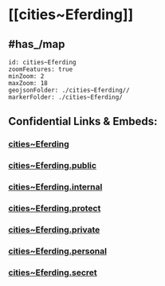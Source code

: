 # [[cities~Eferding]] 


## #has_/map  



```leaflet
id: cities~Eferding
zoomFeatures: true 
minZoom: 2 
maxZoom: 18
geojsonFolder: ./cities~Eferding//
markerFolder: ./cities~Eferding/
```


## Confidential Links & Embeds: 

### [cities~Eferding](/_Standards/Earth/Continent/Europe/Europe~Central/Austria/Austrias_States/Oberösterreich/counties~OÖ/Eferding/cities~Eferding.md) 

### [cities~Eferding.public](/_public/Earth/Continent/Europe/Europe~Central/Austria/Austrias_States/Oberösterreich/counties~OÖ/Eferding/cities~Eferding.public.md) 

### [cities~Eferding.internal](/_internal/Earth/Continent/Europe/Europe~Central/Austria/Austrias_States/Oberösterreich/counties~OÖ/Eferding/cities~Eferding.internal.md) 

### [cities~Eferding.protect](/_protect/Earth/Continent/Europe/Europe~Central/Austria/Austrias_States/Oberösterreich/counties~OÖ/Eferding/cities~Eferding.protect.md) 

### [cities~Eferding.private](/_private/Earth/Continent/Europe/Europe~Central/Austria/Austrias_States/Oberösterreich/counties~OÖ/Eferding/cities~Eferding.private.md) 

### [cities~Eferding.personal](/_personal/Earth/Continent/Europe/Europe~Central/Austria/Austrias_States/Oberösterreich/counties~OÖ/Eferding/cities~Eferding.personal.md) 

### [cities~Eferding.secret](/_secret/Earth/Continent/Europe/Europe~Central/Austria/Austrias_States/Oberösterreich/counties~OÖ/Eferding/cities~Eferding.secret.md)

